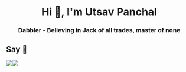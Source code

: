 <h1 align="center">Hi 👋, I'm Utsav Panchal</h1>
<h3 align="center">Dabbler - Believing in Jack of all trades, master of none</h3>


## Say 👋  
<a href="https://twitter.com/UtsavPanchal14"><img src="https://img.shields.io/badge/Twitter-1DA1F2?style=for-the-badge&logo=twitter&logoColor=white" /></a><a href="https://www.linkedin.com/in/utsav-panchal-1401"><img src="https://img.shields.io/badge/LinkedIn-0077B5?style=for-the-badge&logo=linkedin&logoColor=white" />
